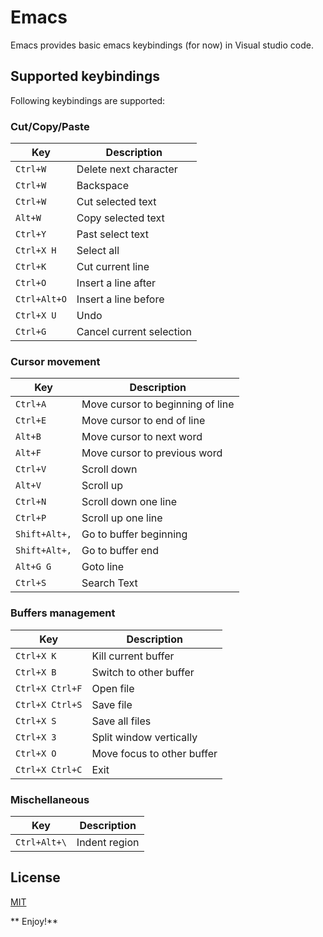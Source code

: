 # Emacs
Emacs provides basic emacs keybindings (for now) in Visual studio code.

## Supported keybindings
Following keybindings are supported:

### Cut/Copy/Paste

Key                       | Description
------------------------- | -------------------------
`Ctrl+W`                  | Delete next character
`Ctrl+W`                  | Backspace
`Ctrl+W`                  | Cut selected text
`Alt+W`                   | Copy selected text 
`Ctrl+Y`                  | Past select text
`Ctrl+X H`                | Select all
`Ctrl+K`                  | Cut current line
`Ctrl+O`                  | Insert a line after 
`Ctrl+Alt+O`              | Insert a line before 
`Ctrl+X U`                | Undo
`Ctrl+G`                  | Cancel current selection

### Cursor movement

Key                       | Description
------------------------- | -------------------------
`Ctrl+A`                  | Move cursor to beginning of line
`Ctrl+E`                  | Move cursor to end of line
`Alt+B`                   | Move cursor to next word
`Alt+F`                   | Move cursor to previous word
`Ctrl+V`                  | Scroll down 
`Alt+V`                   | Scroll up
`Ctrl+N`                  | Scroll down one line
`Ctrl+P`                  | Scroll up one line
`Shift+Alt+,`             | Go to buffer beginning
`Shift+Alt+,`             | Go to buffer end
`Alt+G G`                 | Goto line
`Ctrl+S`                  | Search Text

### Buffers management

Key                       | Description
------------------------- | -------------------------
`Ctrl+X K`                | Kill current buffer
`Ctrl+X B`                | Switch to other buffer
`Ctrl+X Ctrl+F`           | Open file
`Ctrl+X Ctrl+S`           | Save file
`Ctrl+X S`                | Save all files
`Ctrl+X 3`                | Split window vertically
`Ctrl+X O`                | Move focus to other buffer
`Ctrl+X Ctrl+C`           | Exit

### Mischellaneous

Key                       | Description
------------------------- | -------------------------
`Ctrl+Alt+\`             | Indent region

## License

[MIT](LICENSE.txt)

** Enjoy!**
